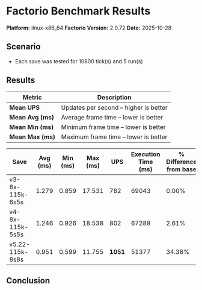 # Factorio Benchmark Results

**Platform:** linux-x86_64
**Factorio Version:** 2.0.72
**Date:** 2025-10-28

## Scenario
* Each save was tested for 10800 tick(s) and 5 run(s)

## Results
| Metric            | Description                           |
| ----------------- | ------------------------------------- |
| **Mean UPS**      | Updates per second – higher is better |
| **Mean Avg (ms)** | Average frame time – lower is better  |
| **Mean Min (ms)** | Minimum frame time – lower is better  |
| **Mean Max (ms)** | Maximum frame time – lower is better  |

| Save | Avg (ms) | Min (ms) | Max (ms) | UPS | Execution Time (ms) | % Difference from base |
|------|----------|----------|----------|-----|---------------------|------------------------|
| v3-8x-115k-6s5s | 1.279 | 0.859 | 17.531 | 782 | 69043 | 0.00% |
| v4-8x-115k-5s5s | 1.246 | 0.926 | 18.538 | 802 | 67289 | 2.61% |
| v5.22-115k-8s8s | 0.951 | 0.599 | 11.755 | **1051** | 51377 | 34.38% |

## Conclusion